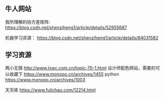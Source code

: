 ## 牛人网站

我所理解的协方差矩阵: https://blog.csdn.net/shenziheng1/article/details/52955687

机器学习资源： https://blog.csdn.net/shenziheng1/article/details/84031582

## 学习资源
两小无猜 http://www.lxwc.com.cn/topic-70-1.html
设计师配色网站，需要的可以收藏下 https://www.monopo.cn/archives/1455
python https://www.monopo.cn/archives/1003

天天练 https://www.fulichao.com/12214.html